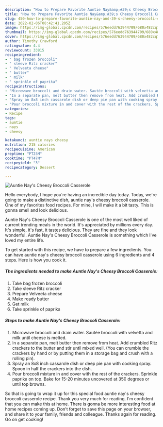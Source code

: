 ```yaml
---
description: "How to Prepare Favorite Auntie Nay&amp;#39;s Cheesy Broccoli Casserole"
title: "How to Prepare Favorite Auntie Nay&amp;#39;s Cheesy Broccoli Casserole"
slug: 450-how-to-prepare-favorite-auntie-nay-and-39-s-cheesy-broccoli-casserole
date: 2022-02-06T00:42:41.205Z
image: https://img-global.cpcdn.com/recipes/576eedd763944709/680x482cq70/auntie-nays-cheesy-broccoli-casserole-recipe-main-photo.jpg
thumbnail: https://img-global.cpcdn.com/recipes/576eedd763944709/680x482cq70/auntie-nays-cheesy-broccoli-casserole-recipe-main-photo.jpg
cover: https://img-global.cpcdn.com/recipes/576eedd763944709/680x482cq70/auntie-nays-cheesy-broccoli-casserole-recipe-main-photo.jpg
author: Timothy Crawford
ratingvalue: 4.4
reviewcount: 33815
recipeingredient:
- " bag frozen broccoli"
- " sleeve Ritz cracker"
- " Velveeta cheese"
- " butter"
- " milk"
- " sprinkle of paprika"
recipeinstructions:
- "Microwave broccoli and drain water. Sautée broccoli with velvetta and milk until cheese is melted."
- "In a separate pan, melt butter then remove from heat. Add crumbled Ritz crackers to the butter and stir until mixed well. (You can crumble the crackers by hand or by putting them in a storage bag and crush with a rolling pin)."
- "Spray an 8x8 inch cassarole dish or deep pie pan with cooking spray. Spoon in half the crackers into the dish."
- "Pour broccoli mixture in and cover with the rest of the crackers. Sprinkle paprika on top. Bake for 15-20 minutes uncovered at 350 degrees or until top browns."
categories:
- Recipe
tags:
- auntie
- nays
- cheesy

katakunci: auntie nays cheesy 
nutrition: 215 calories
recipecuisine: American
preptime: "PT23M"
cooktime: "PT47M"
recipeyield: "3"
recipecategory: Dessert

---
```



![Auntie Nay&#39;s Cheesy Broccoli Casserole](https://img-global.cpcdn.com/recipes/576eedd763944709/680x482cq70/auntie-nays-cheesy-broccoli-casserole-recipe-main-photo.jpg)

Hello everybody, I hope you're having an incredible day today. Today, we're going to make a distinctive dish, auntie nay&#39;s cheesy broccoli casserole. One of my favorites food recipes. For mine, I will make it a bit tasty. This is gonna smell and look delicious.



Auntie Nay&#39;s Cheesy Broccoli Casserole is one of the most well liked of current trending meals in the world. It's appreciated by millions every day. It's simple, it's fast, it tastes delicious. They are fine and they look wonderful. Auntie Nay&#39;s Cheesy Broccoli Casserole is something which I've loved my entire life.


To get started with this recipe, we have to prepare a few ingredients. You can have auntie nay&#39;s cheesy broccoli casserole using 6 ingredients and 4 steps. Here is how you cook it.

<!--inarticleads1-->

##### The ingredients needed to make Auntie Nay&#39;s Cheesy Broccoli Casserole:

1. Take  bag frozen broccoli
1. Take  sleeve Ritz cracker
1. Prepare  Velveeta cheese
1. Make ready  butter
1. Get  milk
1. Take  sprinkle of paprika




<!--inarticleads2-->

##### Steps to make Auntie Nay&#39;s Cheesy Broccoli Casserole:

1. Microwave broccoli and drain water. Sautée broccoli with velvetta and milk until cheese is melted.
1. In a separate pan, melt butter then remove from heat. Add crumbled Ritz crackers to the butter and stir until mixed well. (You can crumble the crackers by hand or by putting them in a storage bag and crush with a rolling pin).
1. Spray an 8x8 inch cassarole dish or deep pie pan with cooking spray. Spoon in half the crackers into the dish.
1. Pour broccoli mixture in and cover with the rest of the crackers. Sprinkle paprika on top. Bake for 15-20 minutes uncovered at 350 degrees or until top browns.




So that is going to wrap it up for this special food auntie nay&#39;s cheesy broccoli casserole recipe. Thank you very much for reading. I'm confident that you can make this at home. There is gonna be more interesting food at home recipes coming up. Don't forget to save this page on your browser, and share it to your family, friends and colleague. Thanks again for reading. Go on get cooking!
